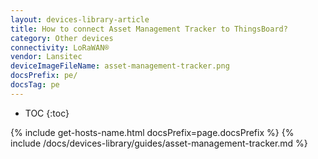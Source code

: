 ```yaml
---
layout: devices-library-article
title: How to connect Asset Management Tracker to ThingsBoard?
category: Other devices
connectivity: LoRaWAN®
vendor: Lansitec
deviceImageFileName: asset-management-tracker.png
docsPrefix: pe/
docsTag: pe
---
```


* TOC
{:toc}

{% include get-hosts-name.html docsPrefix=page.docsPrefix %}
{% include /docs/devices-library/guides/asset-management-tracker.md %}